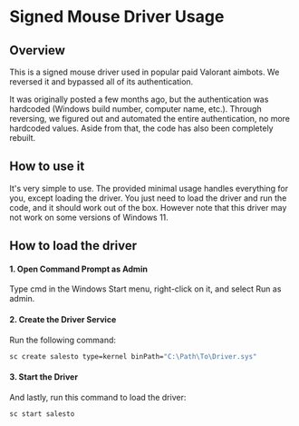 Signed Mouse Driver Usage
=================

Overview
---
This is a signed mouse driver used in popular paid Valorant aimbots. We reversed it and bypassed all of its authentication.

It was originally posted a few months ago, but the authentication was hardcoded (Windows build number, computer name, etc.). Through reversing, we figured out and automated the entire authentication, no more hardcoded values. Aside from that, the code has also been completely rebuilt.

How to use it
---
It's very simple to use. The provided minimal usage handles everything for you, except loading the driver. You just need to load the driver and run the code, and it should work out of the box. However note that this driver may not work on some versions of Windows 11.

How to load the driver
---
  #### 1. Open Command Prompt as Admin 
  Type cmd in the Windows Start menu, right-click on it, and select Run as admin.

  #### 2. Create the Driver Service
  Run the following command:

```cmd
sc create salesto type=kernel binPath="C:\Path\To\Driver.sys"
```

#### 3. Start the Driver
And lastly, run this command to load the driver:

```cmd
sc start salesto
```
